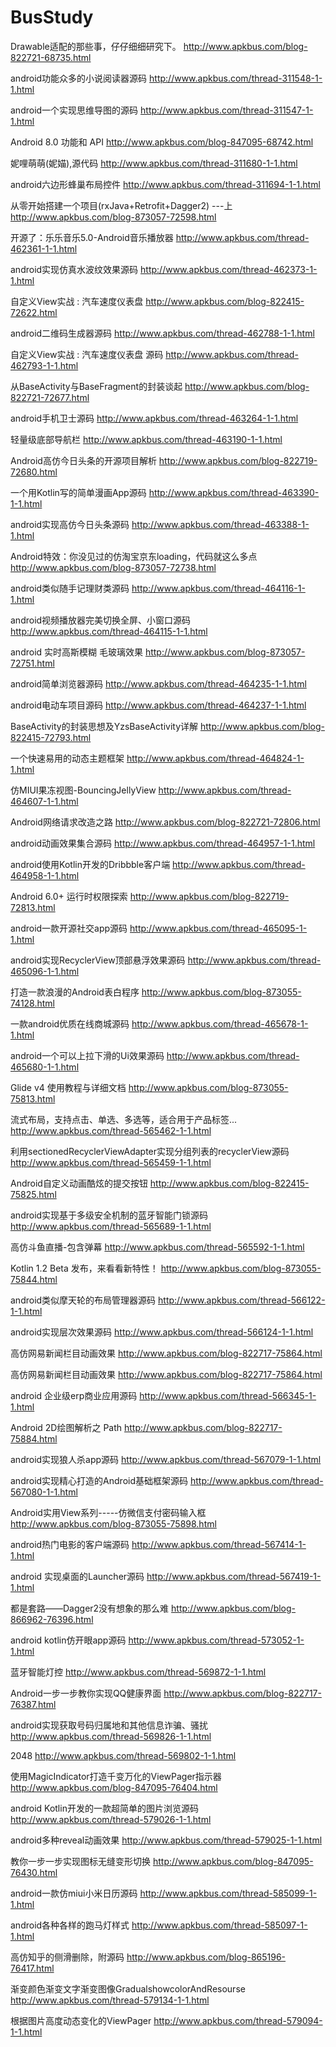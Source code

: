# BusStudy

Drawable适配的那些事，仔仔细细研究下。
http://www.apkbus.com/blog-822721-68735.html 

android功能众多的小说阅读器源码
http://www.apkbus.com/thread-311548-1-1.html 

android一个实现思维导图的源码
http://www.apkbus.com/thread-311547-1-1.html 

Android 8.0 功能和 API
http://www.apkbus.com/blog-847095-68742.html 

妮哩萌萌(妮媌),源代码
http://www.apkbus.com/thread-311680-1-1.html 

android六边形蜂巢布局控件
http://www.apkbus.com/thread-311694-1-1.html 

从零开始搭建一个项目(rxJava+Retrofit+Dagger2) ---上
http://www.apkbus.com/blog-873057-72598.html 

开源了：乐乐音乐5.0-Android音乐播放器
http://www.apkbus.com/thread-462361-1-1.html 

android实现仿真水波纹效果源码
http://www.apkbus.com/thread-462373-1-1.html 

自定义View实战 : 汽车速度仪表盘
http://www.apkbus.com/blog-822415-72622.html 

android二维码生成器源码
http://www.apkbus.com/thread-462788-1-1.html 

自定义View实战  : 汽车速度仪表盘 源码
http://www.apkbus.com/thread-462793-1-1.html 

从BaseActivity与BaseFragment的封装谈起
http://www.apkbus.com/blog-822721-72677.html 

android手机卫士源码
http://www.apkbus.com/thread-463264-1-1.html 

轻量级底部导航栏
http://www.apkbus.com/thread-463190-1-1.html 

Android高仿今日头条的开源项目解析
http://www.apkbus.com/blog-822719-72680.html 

一个用Kotlin写的简单漫画App源码
http://www.apkbus.com/thread-463390-1-1.html 

android实现高仿今日头条源码
http://www.apkbus.com/thread-463388-1-1.html 

Android特效：你没见过的仿淘宝京东loading，代码就这么多点
http://www.apkbus.com/blog-873057-72738.html 

android类似随手记理财类源码
http://www.apkbus.com/thread-464116-1-1.html 

android视频播放器完美切换全屏、小窗口源码
http://www.apkbus.com/thread-464115-1-1.html 

android 实时高斯模糊 毛玻璃效果
http://www.apkbus.com/blog-873057-72751.html 

android简单浏览器源码
http://www.apkbus.com/thread-464235-1-1.html 

android电动车项目源码
http://www.apkbus.com/thread-464237-1-1.html 

BaseActivity的封装思想及YzsBaseActivity详解
http://www.apkbus.com/blog-822415-72793.html 

一个快速易用的动态主题框架
http://www.apkbus.com/thread-464824-1-1.html 

仿MIUI果冻视图-BouncingJellyView
http://www.apkbus.com/thread-464607-1-1.html 

Android网络请求改造之路
http://www.apkbus.com/blog-822721-72806.html 

android动画效果集合源码
http://www.apkbus.com/thread-464957-1-1.html 

android使用Kotlin开发的Dribbble客户端
http://www.apkbus.com/thread-464958-1-1.html 

Android 6.0+ 运行时权限探索
http://www.apkbus.com/blog-822719-72813.html 

android一款开源社交app源码
http://www.apkbus.com/thread-465095-1-1.html 

android实现RecyclerView顶部悬浮效果源码
http://www.apkbus.com/thread-465096-1-1.html 

打造一款浪漫的Android表白程序
http://www.apkbus.com/blog-873055-74128.html 

一款android优质在线商城源码
http://www.apkbus.com/thread-465678-1-1.html 

android一个可以上拉下滑的Ui效果源码
http://www.apkbus.com/thread-465680-1-1.html 

Glide v4 使用教程与详细文档
http://www.apkbus.com/blog-873055-75813.html 

流式布局，支持点击、单选、多选等，适合用于产品标签...
http://www.apkbus.com/thread-565462-1-1.html 

利用sectionedRecyclerViewAdapter实现分组列表的recyclerView源码
http://www.apkbus.com/thread-565459-1-1.html 

Android自定义动画酷炫的提交按钮
http://www.apkbus.com/blog-822415-75825.html

android实现基于多级安全机制的蓝牙智能门锁源码
http://www.apkbus.com/thread-565689-1-1.html

高仿斗鱼直播-包含弹幕
http://www.apkbus.com/thread-565592-1-1.html

Kotlin 1.2 Beta 发布，来看看新特性！
http://www.apkbus.com/blog-873055-75844.html

android类似摩天轮的布局管理器源码
http://www.apkbus.com/thread-566122-1-1.html

android实现层次效果源码
http://www.apkbus.com/thread-566124-1-1.html

高仿网易新闻栏目动画效果
http://www.apkbus.com/blog-822717-75864.html 

高仿网易新闻栏目动画效果
http://www.apkbus.com/blog-822717-75864.html 

android 企业级erp商业应用源码
http://www.apkbus.com/thread-566345-1-1.html 

Android 2D绘图解析之 Path
http://www.apkbus.com/blog-822717-75884.html

android实现狼人杀app源码
http://www.apkbus.com/thread-567079-1-1.html

android实现精心打造的Android基础框架源码
http://www.apkbus.com/thread-567080-1-1.html

Android实用View系列-----仿微信支付密码输入框
http://www.apkbus.com/blog-873055-75898.html

android热门电影的客户端源码
http://www.apkbus.com/thread-567414-1-1.html

android 实现桌面的Launcher源码
http://www.apkbus.com/thread-567419-1-1.html

都是套路——Dagger2没有想象的那么难
http://www.apkbus.com/blog-866962-76396.html 

android kotlin仿开眼app源码
http://www.apkbus.com/thread-573052-1-1.html 

蓝牙智能灯控
http://www.apkbus.com/thread-569872-1-1.html 

Android一步一步教你实现QQ健康界面
http://www.apkbus.com/blog-822717-76387.html 

android实现获取号码归属地和其他信息诈骗、骚扰
http://www.apkbus.com/thread-569826-1-1.html 

2048
http://www.apkbus.com/thread-569802-1-1.html 

使用MagicIndicator打造千变万化的ViewPager指示器
http://www.apkbus.com/blog-847095-76404.html 

android Kotlin开发的一款超简单的图片浏览源码
http://www.apkbus.com/thread-579026-1-1.html 

android多种reveal动画效果
http://www.apkbus.com/thread-579025-1-1.html 

教你一步一步实现图标无缝变形切换
http://www.apkbus.com/blog-847095-76430.html 

 
android一款仿miui小米日历源码
http://www.apkbus.com/thread-585099-1-1.html 

 
android各种各样的跑马灯样式
http://www.apkbus.com/thread-585097-1-1.html 

 
高仿知乎的侧滑删除，附源码
http://www.apkbus.com/blog-865196-76417.html 

渐变颜色渐变文字渐变图像GradualshowcolorAndResourse
http://www.apkbus.com/thread-579134-1-1.html 

根据图片高度动态变化的ViewPager
http://www.apkbus.com/thread-579094-1-1.html 
